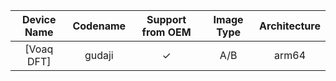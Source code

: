 |Device Name|Codename|Support from OEM|Image Type|Architecture|
|:-:|:-:|:-:|:-:|:-:|
|[Voaq DFT]|gudaji|✓|A/B|arm64|